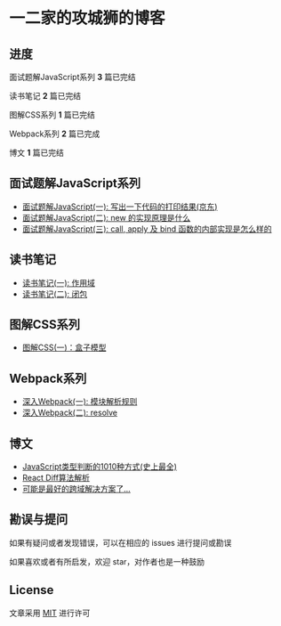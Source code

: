 # 一二家的攻城狮的博客

## 进度

面试题解JavaScript系列 **3** 篇已完结

读书笔记 **2** 篇已完结

图解CSS系列 **1** 篇已完结

Webpack系列 **2** 篇已完成

博文 **1** 篇已完结

## 面试题解JavaScript系列

- [面试题解JavaScript(一): 写出一下代码的打印结果(京东)](https://github.com/campcc/blog/issues/1)
- [面试题解JavaScript(二): new 的实现原理是什么](https://github.com/campcc/blog/issues/3)
- [面试题解JavaScript(三): call, apply 及 bind 函数的内部实现是怎么样的](https://github.com/campcc/blog/issues/4)

## 读书笔记

- [读书笔记(一): 作用域](https://github.com/campcc/blog/issues/5)
- [读书笔记(二): 闭包](https://github.com/campcc/blog/issues/6)

## 图解CSS系列

- [图解CSS(一)：盒子模型](https://codepen.io/lycheelee/pen/qBWVqeB)

## Webpack系列

- [深入Webpack(一): 模块解析规则](https://github.com/campcc/blog/issues/10)
- [深入Webpack(二): resolve](https://github.com/campcc/blog/issues/11)

## 博文

- [JavaScript类型判断的1010种方式(史上最全)](https://github.com/campcc/blog/issues/7)
- [React Diff算法解析](https://github.com/campcc/blog/issues/13)
- [可能是最好的跨域解决方案了...](https://github.com/campcc/blog/issues/14)

## 勘误与提问

如果有疑问或者发现错误，可以在相应的 issues 进行提问或勘误

如果喜欢或者有所启发，欢迎 star，对作者也是一种鼓励

## License

文章采用 [MIT](https://opensource.org/licenses/MIT) 进行许可
